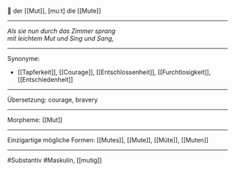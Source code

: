 🔵 der [[Mut]], [muːt]
die [[Mute]]

---
*Als sie nun durch das Zimmer sprang*  
*mit leichtem Mut und Sing und Sang,*  

---
Synonyme:
- [[Tapferkeit]], [[Courage]], [[Entschlossenheit]], [[Furchtlosigkeit]], [[Entschiedenheit]]

---
Übersetzung: courage, bravery

---
Morpheme:
[[Mut]]

---
Einzigartige mögliche Formen: [[Mutes]], [[Mute]], [[Müte]], [[Muten]]

---
#Substantiv #Maskulin, [[mutig]]